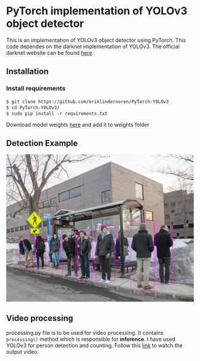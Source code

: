 # PyTorch implementation of YOLOv3 object detector

This is an implementation of YOLOv3 object detector using PyTorch. This code dependes on the darknet
implementation of YOLOv3. The official darknet website can be found [here](https://pjreddie.com/darknet/yolo/).

## Installation

### Install requirements
```
$ git clone https://github.com/eriklindernoren/PyTorch-YOLOv3
$ cd PyTorch-YOLOv3/
$ sudo pip install -r requirements.txt
```
Download model weights [here](https://pjreddie.com/media/files/yolov3.weights) and add it to weights folder  

## Detection Example
![](images/output3.jpg)

## Video processing

processing.py file is to be used for video processing. It contains `processing()` method which is responsible for **inference**.
I have used YOLOv3 for person detection and counting. Follow this [link](https://www.youtube.com/watch?v=Q32LtQBxNM4&feature=youtu.be&fbclid=IwAR0JcQ4nSZO9pk2ZQ40b0MRuJPgtY1lVb2fK5IbbC9npPsoIsYceP-tBExo) to watch the output video.
